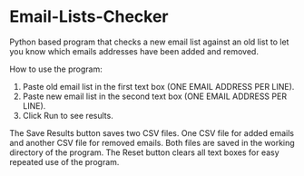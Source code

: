 # Email-Lists-Checker

Python based program that checks a new email list against an old list to let you know which emails addresses have been added and removed.

How to use the program:
1. Paste old email list in the first text box (ONE EMAIL ADDRESS PER LINE).
2. Paste new email list in the second text box (ONE EMAIL ADDRESS PER LINE).
3. Click Run to see results.

The Save Results button saves two CSV files. One CSV file for added emails and another CSV file for removed emails.
Both files are saved in the working directory of the program.
The Reset button clears all text boxes for easy repeated use of the program.
